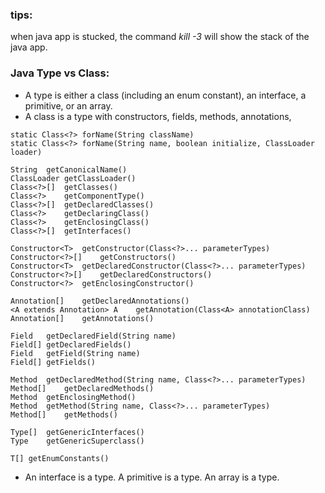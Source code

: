 
### tips:
when java app is stucked, the command _kill -3_ will show the stack of the java app.

### Java Type vs Class:
- A type is either a class (including an enum constant), an interface, a primitive, or an array.
- A class is a type with constructors, fields, methods, annotations,
  
```
static Class<?>	forName(String className)
static Class<?>	forName(String name, boolean initialize, ClassLoader loader)

String	getCanonicalName()
ClassLoader	getClassLoader()
Class<?>[]	getClasses()
Class<?>	getComponentType()
Class<?>[]	getDeclaredClasses()
Class<?>	getDeclaringClass()
Class<?>	getEnclosingClass()
Class<?>[]	getInterfaces()

Constructor<T>	getConstructor(Class<?>... parameterTypes)
Constructor<?>[]	getConstructors()
Constructor<T>	getDeclaredConstructor(Class<?>... parameterTypes)
Constructor<?>[]	getDeclaredConstructors()
Constructor<?>	getEnclosingConstructor()

Annotation[]	getDeclaredAnnotations()
<A extends Annotation> A	getAnnotation(Class<A> annotationClass)
Annotation[]	getAnnotations()

Field	getDeclaredField(String name)
Field[]	getDeclaredFields()
Field	getField(String name)
Field[]	getFields()

Method	getDeclaredMethod(String name, Class<?>... parameterTypes)
Method[]	getDeclaredMethods()
Method	getEnclosingMethod()
Method	getMethod(String name, Class<?>... parameterTypes)
Method[]	getMethods()

Type[]	getGenericInterfaces()
Type	getGenericSuperclass()

T[]	getEnumConstants()
```
- An interface is a type. A primitive is a type. An array is a type.
